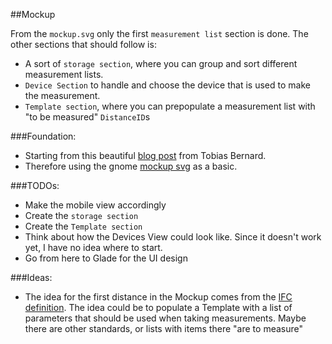 ##Mockup

From the `mockup.svg` only the first `measurement list` section is done.
The other sections that should follow is:

- A sort of `storage section`, where you can group and sort different measurement lists.
- `Device Section` to handle and choose the device that is used to make the measurement.
- `Template section`, where you can prepopulate a measurement list with "to be measured" `DistanceID`s

###Foundation:
- Starting from this beautiful [blog post](https://blogs.gnome.org/tbernard/) from Tobias Bernard.
- Therefore using the gnome [mockup svg](https://gitlab.gnome.org/Teams/Design/mockup-resources) as a basic.

###TODOs:
- Make the mobile view accordingly
- Create the `storage section`
- Create the `Template section`
- Think about how the Devices View could look like. Since it doesn't work yet, I have no idea where to start.
- Go from here to Glade for the UI design

###Ideas:
- The idea for the first distance in the Mockup comes from the [IFC definition](https://standards.buildingsmart.org/IFC/RELEASE/IFC4/ADD2_TC1/HTML/schema/ifcsharedbldgelements/lexical/ifcdoor.htm). The idea could be to populate a Template with a list of parameters that should be used when taking measurements. Maybe there are other standards, or lists with items there "are to measure"








